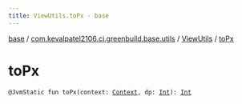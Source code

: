 ```yaml
---
title: ViewUtils.toPx - base
---
```


[base](../../index.html) / [com.kevalpatel2106.ci.greenbuild.base.utils](../index.html) / [ViewUtils](index.html) / [toPx](./to-px.html)

# toPx

`@JvmStatic fun toPx(context: `[`Context`](https://developer.android.com/reference/android/content/Context.html)`, dp: `[`Int`](https://kotlinlang.org/api/latest/jvm/stdlib/kotlin/-int/index.html)`): `[`Int`](https://kotlinlang.org/api/latest/jvm/stdlib/kotlin/-int/index.html)